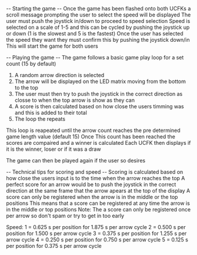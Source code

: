 -- Starting the game --
Once the game has been flashed onto both UCFKs a scroll message prompting the user to select the speed will be displayed
The user must push the joystick in/down to proceed to speed selection
Speed is selected on a scale of 1-5 and this can be cycled by pushing the joystick up or down
    (1 is the slowest and 5 is the fastest)
Once the user has selected the speed they want they must confirm this by pushing the joystick down/in
This will start the game for both users

-- Playing the game --
The game follows a basic game play loop for a set count (15 by default)
1) A random arrow direction is selected
2) The arrow will be displayed on the LED matrix moving from the bottom to the top
3) The user must then try to push the joystick in the correct direction as closse to when the top arrow is show as they can
4) A score is then calculated based on how close the users timming was and this is added to their total
5) The loop the repeats

This loop is reapeated until the arrow count reaches the pre determined game length value (default 15)
Once This count has been reached the scores are compaired and a winner is calculated
Each UCFK then displays if it is the winner, loser or if it was a draw

The game can then be played again if the user so desires

-- Technical tips for scoring and speed --
Scoring is calculated based on how close the users input is to the time when the arrow reaches the top
A perfect score for an arrow would be to push the joystick in the correct direction at the same frame that the arrow apears at the top of the display
A score can only be registered when the arrow is in the middle or the top positions
    This means that a score can be registered at any time the arrow is in the middle or top positions
    Note: The a score can only be registered once per arrow so don't spam or try to get in too early
    
Speed:
1 = 0.625 s per position for 1.875 s per arrow cycle
2 = 0.500 s per position for 1.500 s per arrow cycle
3 = 0.375 s per position for 1.255 s per arrow cycle
4 = 0.250 s per position for 0.750 s per arrow cycle
5 = 0.125 s per position for 0.375 s per arrow cycle